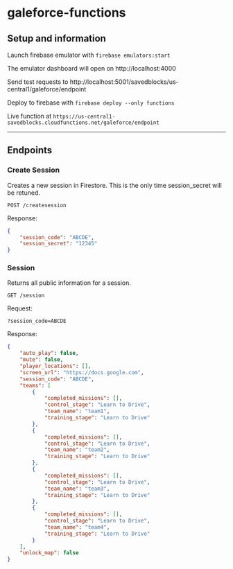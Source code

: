 # galeforce-functions

## Setup and information
Launch firebase emulator with `firebase emulators:start`

The emulator dashboard will open on http://localhost:4000

Send test requests to http://localhost:5001/savedblocks/us-central1/galeforce/endpoint


Deploy to firebase with `firebase deploy --only functions`

Live function at `https://us-central1-savedblocks.cloudfunctions.net/galeforce/endpoint`

---
## Endpoints

### Create Session

Creates a new session in Firestore. This is the only time session_secret will be retuned.

`POST /createsession`

Response:
```json
{
    "session_code": "ABCDE",
    "session_secret": "12345"
}
```

### Session
Returns all public information for a session.

`GET /session`

Request:
```
?session_code=ABCDE
```

Response:

```json
{
    "auto_play": false,
    "mute": false,
    "player_locations": [],
    "screen_url": "https://docs.google.com",
    "session_code": "ABCDE",
    "teams": [
        {
            "completed_missions": [],
            "control_stage": "Learn to Drive",
            "team_name": "team1",
            "training_stage": "Learn to Drive"
        },
        {
            "completed_missions": [],
            "control_stage": "Learn to Drive",
            "team_name": "team2",
            "training_stage": "Learn to Drive"
        },
        {
            "completed_missions": [],
            "control_stage": "Learn to Drive",
            "team_name": "team3",
            "training_stage": "Learn to Drive"
        },
        {
            "completed_missions": [],
            "control_stage": "Learn to Drive",
            "team_name": "team4",
            "training_stage": "Learn to Drive"
        }
    ],
    "unlock_map": false
}
```
